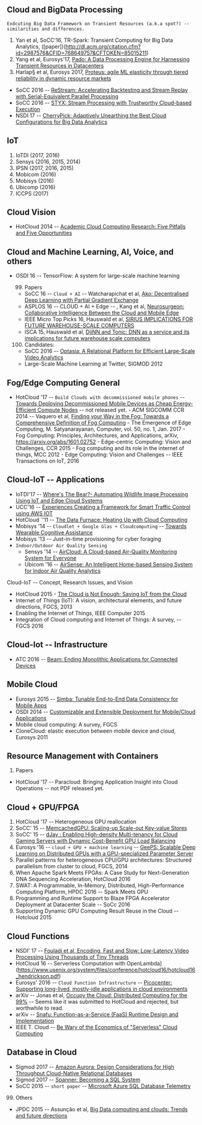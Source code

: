
Cloud and BigData Processing
------------------
`Exdcuting Big Data Framework on Transient Resources (a.k.a spot?) -- similarities and differences.`
  1. Yan et al, SoCC'16, TR-Spark: Transient Computing for Big Data Analytics, ([paper])(http://dl.acm.org/citation.cfm?id=2987576&CFID=768649757&CFTOKEN=85015211)
  2. Yang et al, Eurosys'17, [Pado: A Data Processing Engine for Harnessing Transient Resources in Datacenters](http://dl.acm.org/citation.cfm?id=3064181)
  3. Harlap§ et al, Eurosys 2017, [Proteus: agile ML elasticity through tiered reliability in dynamic resource markets](http://www.pdl.cmu.edu/PDL-FTP/BigLearning/Proteus.pdf)

- SoCC 2016 -- [ReStream: Accelerating Backtesting and Stream Replay with Serial-Equivalent Parallel Processing](http://dl.acm.org/authorize?N12970)
- SoCC 2016 -- [STYX: Stream Processing with Trustworthy Cloud-based Execution](http://dl.acm.org/authorize?N12971)
- NSDI 17 -- [CherryPick: Adaptively Unearthing the Best Cloud Configurations for Big Data Analytics](https://www.usenix.org/system/files/conference/nsdi17/nsdi17-alipourfard.pdf)

IoT
-----
  1. IoTDI (2017, 2016)
  2. Sensys  (2016, 2015, 2014)
  3. IPSN (2017, 2016, 2015)  
  4. Mobicom (2016)
  5. Mobisys (2016)
  6. Ubicomp (2016)
  7. ICCPS (2017)

Cloud Vision
-------
- HotCloud 2014 -- [Academic Cloud Computing Research: Five Pitfalls and Five Opportunities](https://www.usenix.org/system/files/conference/hotcloud14/hotcloud14-barker.pdf)



Cloud and Machine Learning, AI, Voice, and others
------
- OSDI 16 -- TensorFlow: A system for large-scale machine learning

  99. Papers
    - SoCC 16 -- `Cloud + AI` -- Watcharapichat et al, [Ako: Decentralised Deep Learning with Partial Gradient Exchange](http://dl.acm.org/authorize?N12952)
    - ASPLOS 16 -- CLOUD + AI + Edge -- , Kang et al, [Neurosurgeon: Collaborative Intelligence Between the Cloud and Mobile Edge](http://dl.acm.org/citation.cfm?id=3037698)
    - IEEE Micro Top Picks 16, Hauswald et al, [SIRIUS IMPLICATIONS FOR FUTURE WAREHOUSE-SCALE COMPUTERS](https://www.computer.org/cms/Computer.org/ComputingNow/issues/2016/08/mmi2016030042.pdf)
    - ISCA 15, Hauswald et al, [DjiNN and Tonic: DNN as a service and its implications for future warehouse scale computers](http://dl.acm.org/citation.cfm?id=2749472)

  100. Candidates:
    - SoCC 2016 -- [Optasia: A Relational Platform for Efficient Large-Scale Video Analytics](http://dl.acm.org/authorize?N12950)
    - Large-Scale Machine Learning at Twitter, SIGMOD 2012



Fog/Edge Computing General
------
   - HotCloud '17 -- `Build Clouds with decommissioned mobile phones` -- [Towards Deploying Decommissioned Mobile Devices as Cheap Energy-Efficient Compute Nodes](https://www.usenix.org/conference/hotcloud17/program/presentation/shahrad) -- not released yet.
    - ACM SIGCOMM CCR 2014 -- Vaquero et al, [Finding your Way in the Fog: Towards a Comprehensive Definition of Fog Computing](http://dl.acm.org/citation.cfm?id=2677052)
    - The Emergence of Edge Computing, M. Satyanarayanan, Computer, vol. 50, no. 1, Jan. 2017
    - Fog Computing: Principles, Architectures, and Applications, arXiv, https://arxiv.org/abs/1601.02752
    - Edge-centric Computing: Vision and Challenges, CCR 2015
    - Fog computing and its role in the internet of things, MCC 2012
    - Edge Computing: Vision and Challenges -- IEEE Transactions on IoT, 2016






Cloud-IoT -- Applications
----------------------
- IoTDI'17 -- [Where's The Bear?- Automating Wildlife Image Processing Using IoT and Edge Cloud Systems](http://dl.acm.org/citation.cfm?id=3054986)
- UCC'16 -- [Experiences Creating a Framework for Smart Traffic Control using AWS IOT](http://martyhumphrey.info/pdf/Tarneberg_aws_iot_UCC2016.pdf)
- HotCloud `'11 -- [The Data Furnace: Heating Up with Cloud Computing](https://www.usenix.org/legacy/events/hotcloud11/tech/final_files/LiuGoraczko.pdf)
- Mobisys '14 -- `Cloudlet + Google Glas + Cloudcomputing` -- [Towards Wearable Cognitive Assistance](http://dl.acm.org/citation.cfm?id=2594383)
- Mobisys '13 -- Just-in-time provisioning for cyber foraging
- `Indoor/Outdoor Air Quality Sensing`
  - Sensys '14 -- [AirCloud: A Cloud-based Air-Quality Monitoring System for Everyone](http://dl.acm.org/citation.cfm?id=2668346)
  - Ubicom '16 -- [AirSense: An Intelligent Home-based Sensing System for Indoor Air Quality Analytics](http://dl.acm.org/citation.cfm?id=2971720)

Cloud-IoT -- Concept, Research Issues, and Vision
- HotCloud 2015 - [The Cloud is Not Enough: Saving IoT from the Cloud](https://www.usenix.org/system/files/conference/hotcloud15/hotcloud15-zhang.pdf)
- Internet of Things (IoT): A vision, architectural elements, and future directions, FGCS, 2013
- Enabling the Internet of Things, IEEE Computer 2015
- Integration of Cloud computing and Internet of Things: A survey, -- FGCS 2016


Cloud-Iot -- Infrastructure
-------------------------
- ATC 2016 -- [Beam: Ending Monolithic Applications for Connected Devices](https://www.usenix.org/system/files/conference/atc16/atc16_paper-shen.pdf)


Mobile Cloud
-------------------------
- Eurosys 2015 -- [Simba: Tunable End-to-End Data Consistency for Mobile Apps](http://dl.acm.org/citation.cfm?id=2741974)
- OSDI 2014 -- [Customizable and Extensible Deployment for Mobile/Cloud Applications](https://www.usenix.org/system/files/conference/osdi14/osdi14-paper-zhang.pdf)
- Mobile cloud computing: A survey, FGCS
- CloneCloud: elastic execution between mobile device and cloud, Eurosys 2011


Resource Management with Containers
-------------
1. Papers
  - HotCloud '17 -- Paracloud: Bringing Application Insight into Cloud Operations -- not PDF released yet.

Cloud + GPU/FPGA
-------------
1. HotCloud '17 -- Heterogeneous GPU reallocation
2. SoCC' 15 -- [MemcachedGPU: Scaling-up Scale-out Key-value Stores](http://dl.acm.org/citation.cfm?id=2806836&CFID=942941262&CFTOKEN=81517061)
3. SoCC' 15 -- [dJay : Enabling High-density Multi-tenancy for Cloud Gaming Servers with Dynamic Cost-Benefit GPU Load Balancing](https://www.microsoft.com/en-us/research/wp-content/uploads/2016/06/djay_camera_ready_v2_acmdl.pdf)
4. Eurosys '16 -- `cloud + GPU + machine learning` -- [GeePS: Scalable Deep Learning on Distributed GPUs with a GPU-specialized Parameter Server](http://dl.acm.org/citation.cfm?doid=2901318.2901323)
6. Parallel patterns for heterogeneous CPU/GPU architectures: Structured parallelism from cluster to cloud, FGCS, 2014
7. When Apache Spark Meets FPGAs: A Case Study for Next-Generation DNA Sequencing Acceleration, HotCloud 2016
8. SWAT: A Programmable, In-Memory, Distributed, High-Performance Computing Platform, HPDC 2016 -- Spark Meets GPU
9. Programming and Runtime Support to Blaze FPGA Accelerator Deployment at Datacenter Scale -- SoCc 2016
10. Supporting Dynamic GPU Computing Result Reuse in the Cloud -- Hotcloud 2015




Cloud Functions
-------------
- NSDI' 17 -- [Fouladi et al, Encoding, Fast and Slow: Low-Latency Video Processing Using Thousands of Tiny Threads](https://www.usenix.org/system/files/conference/nsdi17/nsdi17-fou[ladi.pdf)
- HotCloud 16 -- Serverless Computation with OpenLambda](https://www.usenix.org/system/files/conference/hotcloud16/hotcloud16_hendrickson.pdf)
- Eurosys' 2016 -- `Cloud Function Infrastructure` -- [Picocenter: Supporting long-lived, mostly-idle applications in cloud environments](http://dl.acm.org/citation.cfm?id=2901345)
- arXiv -- Jonas et al, [Occupy the Cloud: Distributed Computing for the 99%](https://arxiv.org/abs/1702.04024) -- Seems like it was submitted to HotCloud and rejected, but worthwhile to read.
- arXiv -- [Snafu: Function-as-a-Service (FaaS) Runtime Design and Implementation](https://arxiv.org/pdf/1703.07562.pdf)
- IEEE T. Cloud -- [Be Wary of the Economics of "Serverless" Cloud Computing](http://ieeexplore.ieee.org/document/7912239/)


Database in Cloud
-------------
- Sigmod 2017 -- [Amazon Aurora: Design Considerations for High Throughput Cloud-Native Relational Databases](http://dl.acm.org/citation.cfm?id=3056101)
- Sigmod 2017 -- [Spanner: Becoming a SQL System](http://dl.acm.org/citation.cfm?id=3056103)
- SoCC 2015 -- `short paper` -- [Microsoft Azure SQL Database Telemetry](http://dl.acm.org/citation.cfm?id=2806845&CFID=942941262&CFTOKEN=81517061)

99. Others
  - JPDC 2015 -- Assunção  et al, [Big Data computing and clouds: Trends and future directions](http://www.sciencedirect.com/science/article/pii/S0743731514001452)
